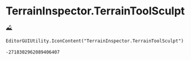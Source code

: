 # TerrainInspector.TerrainToolSculpt
![](/img/TerrainInspector.TerrainToolSculpt.png)

``` CSharp
EditorGUIUtility.IconContent("TerrainInspector.TerrainToolSculpt")
```
```
-2718302962089406407
```
